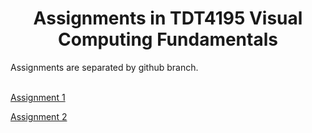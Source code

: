 <h1 align="center"><a id="tsd"></a>Assignments in TDT4195 Visual Computing Fundamentals</h1>
Assignments are separated by github branch.<br><br>

[Assignment 1](https://github.com/Jesperoka/tdt4195/tree/assignment_1)

[Assignment 2](https://github.com/Jesperoka/tdt4195/tree/assignment_2)

